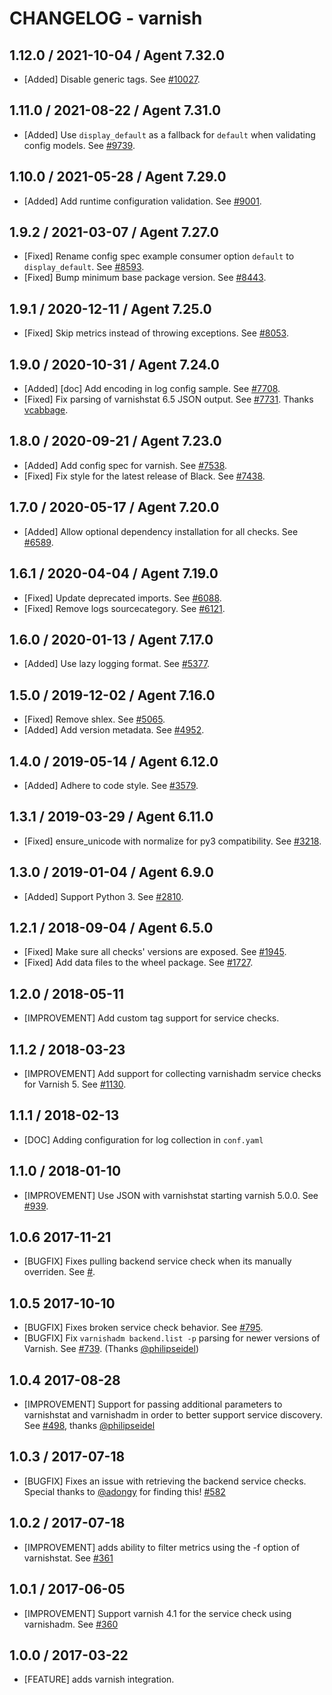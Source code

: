 # CHANGELOG - varnish

## 1.12.0 / 2021-10-04 / Agent 7.32.0

* [Added] Disable generic tags. See [#10027](https://github.com/DataDog/integrations-core/pull/10027).

## 1.11.0 / 2021-08-22 / Agent 7.31.0

* [Added] Use `display_default` as a fallback for `default` when validating config models. See [#9739](https://github.com/DataDog/integrations-core/pull/9739).

## 1.10.0 / 2021-05-28 / Agent 7.29.0

* [Added] Add runtime configuration validation. See [#9001](https://github.com/DataDog/integrations-core/pull/9001).

## 1.9.2 / 2021-03-07 / Agent 7.27.0

* [Fixed] Rename config spec example consumer option `default` to `display_default`. See [#8593](https://github.com/DataDog/integrations-core/pull/8593).
* [Fixed] Bump minimum base package version. See [#8443](https://github.com/DataDog/integrations-core/pull/8443).

## 1.9.1 / 2020-12-11 / Agent 7.25.0

* [Fixed] Skip metrics instead of throwing exceptions. See [#8053](https://github.com/DataDog/integrations-core/pull/8053).

## 1.9.0 / 2020-10-31 / Agent 7.24.0

* [Added] [doc] Add encoding in log config sample. See [#7708](https://github.com/DataDog/integrations-core/pull/7708).
* [Fixed] Fix parsing of varnishstat 6.5 JSON output. See [#7731](https://github.com/DataDog/integrations-core/pull/7731). Thanks [vcabbage](https://github.com/vcabbage).

## 1.8.0 / 2020-09-21 / Agent 7.23.0

* [Added] Add config spec for varnish. See [#7538](https://github.com/DataDog/integrations-core/pull/7538).
* [Fixed] Fix style for the latest release of Black. See [#7438](https://github.com/DataDog/integrations-core/pull/7438).

## 1.7.0 / 2020-05-17 / Agent 7.20.0

* [Added] Allow optional dependency installation for all checks. See [#6589](https://github.com/DataDog/integrations-core/pull/6589).

## 1.6.1 / 2020-04-04 / Agent 7.19.0

* [Fixed] Update deprecated imports. See [#6088](https://github.com/DataDog/integrations-core/pull/6088).
* [Fixed] Remove logs sourcecategory. See [#6121](https://github.com/DataDog/integrations-core/pull/6121).

## 1.6.0 / 2020-01-13 / Agent 7.17.0

* [Added] Use lazy logging format. See [#5377](https://github.com/DataDog/integrations-core/pull/5377).

## 1.5.0 / 2019-12-02 / Agent 7.16.0

* [Fixed] Remove shlex. See [#5065](https://github.com/DataDog/integrations-core/pull/5065).
* [Added] Add version metadata. See [#4952](https://github.com/DataDog/integrations-core/pull/4952).

## 1.4.0 / 2019-05-14 / Agent 6.12.0

* [Added] Adhere to code style. See [#3579](https://github.com/DataDog/integrations-core/pull/3579).

## 1.3.1 / 2019-03-29 / Agent 6.11.0

* [Fixed] ensure_unicode with normalize for py3 compatibility. See [#3218](https://github.com/DataDog/integrations-core/pull/3218).

## 1.3.0 / 2019-01-04 / Agent 6.9.0

* [Added] Support Python 3. See [#2810][1].

## 1.2.1 / 2018-09-04 / Agent 6.5.0

* [Fixed] Make sure all checks' versions are exposed. See [#1945][2].
* [Fixed] Add data files to the wheel package. See [#1727][3].

## 1.2.0 / 2018-05-11

* [IMPROVEMENT] Add custom tag support for service checks.

## 1.1.2 / 2018-03-23

* [IMPROVEMENT] Add support for collecting varnishadm service checks for Varnish 5. See [#1130][4].

## 1.1.1 / 2018-02-13

* [DOC] Adding configuration for log collection in `conf.yaml`

## 1.1.0 / 2018-01-10

* [IMPROVEMENT] Use JSON with varnishstat starting varnish 5.0.0. See [#939][5].

## 1.0.6 2017-11-21

* [BUGFIX] Fixes pulling backend service check when its manually overriden. See [#][6].

## 1.0.5 2017-10-10

* [BUGFIX] Fixes broken service check behavior. See [#795][7].
* [BUGFIX] Fix `varnishadm backend.list -p` parsing for newer versions of Varnish. See [#739][8]. (Thanks [@philipseidel][9])

## 1.0.4 2017-08-28

* [IMPROVEMENT] Support for passing additional parameters to varnishstat and varnishadm in order to better support service discovery. See [#498][10], thanks [@philipseidel][9]

## 1.0.3 / 2017-07-18

* [BUGFIX] Fixes an issue with retrieving the backend service checks. Special thanks to [@adongy][11] for finding this! [#582][12]

## 1.0.2 / 2017-07-18

* [IMPROVEMENT] adds ability to filter metrics using the -f option of varnishstat. See [#361][13]

## 1.0.1 / 2017-06-05

* [IMPROVEMENT] Support varnish 4.1 for the service check using varnishadm. See [#360][14]

## 1.0.0 / 2017-03-22

* [FEATURE] adds varnish integration.

<!--- The following link definition list is generated by PimpMyChangelog --->
[1]: https://github.com/DataDog/integrations-core/pull/2810
[2]: https://github.com/DataDog/integrations-core/pull/1945
[3]: https://github.com/DataDog/integrations-core/pull/1727
[4]: https://github.com/DataDog/integrations-core/issues/1130
[5]: https://github.com/DataDog/integrations-core/pull/939
[6]: https://github.com/DataDog/integrations-core/issues/805
[7]: https://github.com/DataDog/integrations-core/issues/795
[8]: https://github.com/DataDog/integrations-core/issues/739
[9]: https://github.com/philipseidel
[10]: https://github.com/DataDog/integrations-core/issues/498
[11]: https://github.com/adongy
[12]: https://github.com/DataDog/integrations-core/issues/582
[13]: https://github.com/DataDog/integrations-core/issues/361
[14]: https://github.com/DataDog/integrations-core/issues/360

